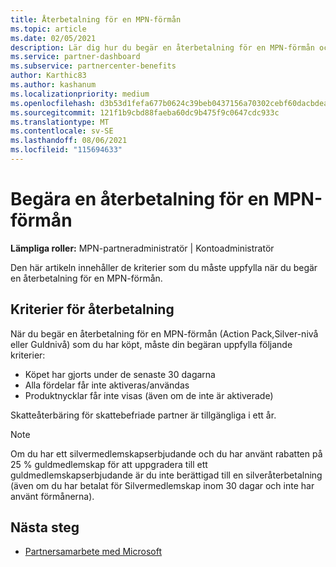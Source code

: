 ```yaml
---
title: Återbetalning för en MPN-förmån
ms.topic: article
ms.date: 02/05/2021
description: Lär dig hur du begär en återbetalning för en MPN-förmån och de kriterier som krävs för att vara berättigad.
ms.service: partner-dashboard
ms.subservice: partnercenter-benefits
author: Karthic83
ms.author: kashanum
ms.localizationpriority: medium
ms.openlocfilehash: d3b53d1fefa677b0624c39beb0437156a70302cebf60dacbdea862327022a497
ms.sourcegitcommit: 121f1b9cbd88faeba60dc9b475f9c0647cdc933c
ms.translationtype: MT
ms.contentlocale: sv-SE
ms.lasthandoff: 08/06/2021
ms.locfileid: "115694633"
---
```

# <a name="request-a-refund-for-an-mpn-benefit"></a>Begära en återbetalning för en MPN-förmån

**Lämpliga roller:** MPN-partneradministratör | Kontoadministratör

Den här artikeln innehåller de kriterier som du måste uppfylla när du begär en återbetalning för en MPN-förmån.

## <a name="criteria-for-a-refund"></a>Kriterier för återbetalning
När du begär en återbetalning för en MPN-förmån (Action Pack,Silver-nivå eller Guldnivå) som du har köpt, måste din begäran uppfylla följande kriterier:

- Köpet har gjorts under de senaste 30 dagarna
- Alla fördelar får inte aktiveras/användas
- Produktnycklar får inte visas (även om de inte är aktiverade)

Skatteåterbäring för skattebefriade partner är tillgängliga i ett år.

>[!NOTE]
>Om du har ett silvermedlemskapserbjudande och du har använt rabatten på 25 % guldmedlemskap för att uppgradera till ett guldmedlemskapserbjudande är du inte berättigad till en silveråterbetalning (även om du har betalat för Silvermedlemskap inom 30 dagar och inte har använt förmånerna).

## <a name="next-steps"></a>Nästa steg

- [Partnersamarbete med Microsoft](mpn-overview.md)
